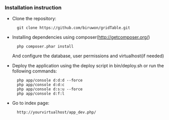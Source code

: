### Installation instruction

- Clone the repository:

	    git clone https://github.com/biruwon/gridTable.git

- Installing dependencies using composer(http://getcomposer.org/)

	    php composer.phar install

  And configure the database, user permissions and virtualhost(if needed)

- Deploy the application using the deploy script in bin/deploy.sh or run the following commands:

        php app/console d:d:d --force
        php app/console d:d:c
        php app/console d:s:u --force
        php app/console d:f:l

- Go to index page:

	    http://yourvirtualhost/app_dev.php/
